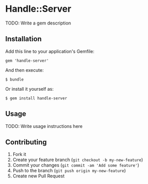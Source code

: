 # Handle::Server

TODO: Write a gem description

## Installation

Add this line to your application's Gemfile:

    gem 'handle-server'

And then execute:

    $ bundle

Or install it yourself as:

    $ gem install handle-server

## Usage

TODO: Write usage instructions here

## Contributing

1. Fork it
2. Create your feature branch (`git checkout -b my-new-feature`)
3. Commit your changes (`git commit -am 'Add some feature'`)
4. Push to the branch (`git push origin my-new-feature`)
5. Create new Pull Request
